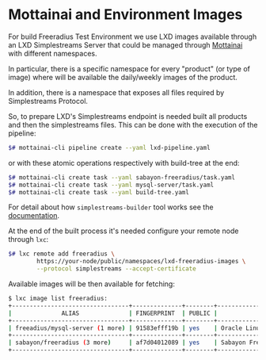 # Mottainai and Environment Images

For build Freeradius Test Environment we use LXD images available through an LXD Simplestreams Server
that could be managed through [Mottainai](https://mottainaici.github.io/docs/) with different namespaces.

In particular, there is a specific namespace for every "product" (or type of image) where will be
available the daily/weekly images of the product.

In addition, there is a namespace that exposes all files required by Simplestreams Protocol.

So, to prepare LXD's Simplestreams endpoint is needed built all products and then the simplestreams
files. This can be done with the execution of the pipeline:

```bash
$# mottainai-cli pipeline create --yaml lxd-pipeline.yaml
```

or with these atomic operations respectively with build-tree at the end:

```bash
$# mottainai-cli create task --yaml sabayon-freeradius/task.yaml
$# mottainai-cli create task --yaml mysql-server/task.yaml
$# mottainai-cli create task --yaml build-tree.yaml
```

For detail about how `simplestreams-builder` tool works see
the [documentation](https://github.com/MottainaiCI/simplestreams-builder).

At the end of the built process it's needed configure your remote node through `lxc`:

```bash
$# lxc remote add freeradius \
		https://your-node/public/namespaces/lxd-freeradius-images \
		--protocol simplestreams --accept-certificate
```

Available images will be then available for fetching:

```bash
$ lxc image list freeradius:
+---------------------------------+--------------+--------+-------------------------------------------------------+--------+----------+-------------------------------+
|              ALIAS              | FINGERPRINT  | PUBLIC |                      DESCRIPTION                      |  ARCH  |   SIZE   |          UPLOAD DATE          |
+---------------------------------+--------------+--------+-------------------------------------------------------+--------+----------+-------------------------------+
| freeadius/mysql-server (1 more) | 91583efff19b | yes    | Oracle Linux MySQL 8 Community amd64 (20190521_13:43) | x86_64 | 837.82MB | May 21, 2019 at 12:00am (UTC) |
+---------------------------------+--------------+--------+-------------------------------------------------------+--------+----------+-------------------------------+
| sabayon/freeradius (3 more)     | af7d04012089 | yes    | Sabayon FreeRadius v3.0.x amd64 (20190526_15:49)      | x86_64 | 812.74MB | May 26, 2019 at 12:00am (UTC) |
+---------------------------------+--------------+--------+-------------------------------------------------------+--------+----------+-------------------------------+

```
